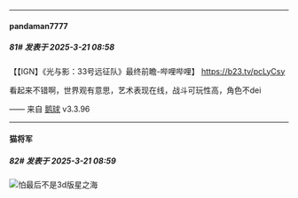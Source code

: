 ﻿
*****

####  pandaman7777  
##### 81#       发表于 2025-3-21 08:58

【【IGN】《光与影：33号远征队》最终前瞻-哔哩哔哩】 https://b23.tv/pcLyCsy

看起来不错啊，世界观有意思，艺术表现在线，战斗可玩性高，角色不dei

—— 来自 [鹅球](https://www.pgyer.com/GcUxKd4w) v3.3.96

*****

####  猫将军  
##### 82#       发表于 2025-3-21 08:59

<img src="https://static.saraba1st.com/image/smiley/face2017/067.png" referrerpolicy="no-referrer">怕最后不是3d版星之海

